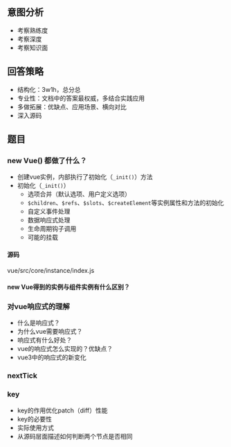 ## 意图分析
- 考察熟练度
- 考察深度
- 考察知识面

## 回答策略
- 结构化：3w1h，总分总
- 专业性：文档中的答案最权威，多结合实践应用
- 多做拓展：优缺点、应用场景、横向对比
- 深入源码

## 题目
### new Vue() 都做了什么？
- 创建vue实例，内部执行了初始化（`_init()`）方法
- 初始化（`_init()`）
  - 选项合并（默认选项、用户定义选项）
  - `$children`、`$refs`、`$slots`、`$createElement`等实例属性和方法的初始化
  - 自定义事件处理
  - 数据响应式处理
  - 生命周期钩子调用
  - 可能的挂载

#### 源码
vue/src/core/instance/index.js

#### new Vue得到的实例与组件实例有什么区别？

### 对vue响应式的理解
- 什么是响应式？
- 为什么vue需要响应式？
- 响应式有什么好处？
- vue的响应式怎么实现的？优缺点？
- vue3中的响应式的新变化

### nextTick

### key
- key的作用优化patch（diff）性能
- key的必要性
- 实际使用方式
- 从源码层面描述如何判断两个节点是否相同